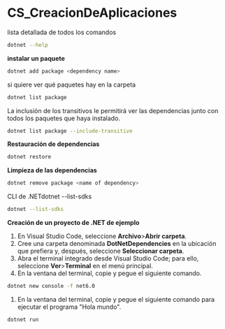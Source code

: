 # CS_CreacionDeAplicaciones

lista detallada de todos los comandos

```bash
dotnet --help
```

****instalar un paquete****

```bash
dotnet add package <dependency name>
```

si quiere ver qué paquetes hay en la carpeta

```bash
dotnet list package
```

La inclusión de los transitivos le permitirá ver las dependencias junto con todos los paquetes que haya instalado.

```bash
dotnet list package --include-transitive
```

****Restauración de dependencias****

```bash
dotnet restore
```

****Limpieza de las dependencias****

```bash
dotnet remove package <name of dependency>
```

CLI de .NETdotnet --list-sdks

```bash
dotnet --list-sdks
```

****Creación de un proyecto de .NET de ejemplo****

1. En Visual Studio Code, seleccione **Archivo**>**Abrir carpeta**.
2. Cree una carpeta denominada **DotNetDependencies** en la ubicación que prefiera y, después, seleccione **Seleccionar carpeta**.
3. Abra el terminal integrado desde Visual Studio Code; para ello, seleccione **Ver**>**Terminal** en el menú principal.
4. En la ventana del terminal, copie y pegue el siguiente comando.

```bash
dotnet new console -f net6.0
```

1. En la ventana del terminal, copie y pegue el siguiente comando para ejecutar el programa "Hola mundo".

```bash
dotnet run
```
